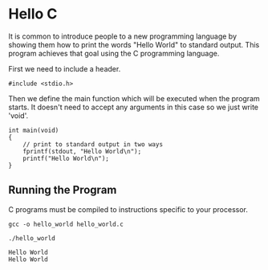 # Hello C

It is common to introduce people to a new programming language
by showing them how to print the words "Hello World" to standard
output. This program achieves that goal using the C programming
language.

First we need to include a header.

```
#include <stdio.h>

```

Then we define the main function which will be executed when the
program starts. It doesn't need to accept any arguments in this
case so we just write 'void'.

```
int main(void)
{
    // print to standard output in two ways
    fprintf(stdout, "Hello World\n");
    printf("Hello World\n");
}

```

Running the Program
-------------------

C programs must be compiled to instructions specific to your processor.

```
gcc -o hello_world hello_world.c

```
```
./hello_world

Hello World
Hello World
```
